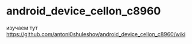 android_device_cellon_c8960
===========================
изучаем тут https://github.com/antoni0shuleshov/android_device_cellon_c8960/wiki

